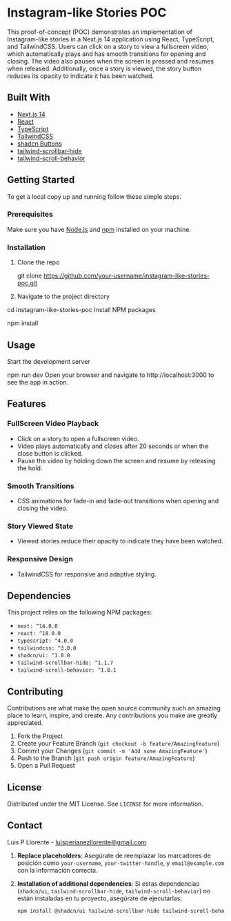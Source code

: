 # Instagram-like Stories POC

This proof-of-concept (POC) demonstrates an implementation of Instagram-like stories in a Next.js 14 application using React, TypeScript, and TailwindCSS. Users can click on a story to view a fullscreen video, which automatically plays and has smooth transitions for opening and closing. The video also pauses when the screen is pressed and resumes when released. Additionally, once a story is viewed, the story button reduces its opacity to indicate it has been watched.

## Built With

- [Next.js 14](https://nextjs.org/)
- [React](https://reactjs.org/)
- [TypeScript](https://www.typescriptlang.org/)
- [TailwindCSS](https://tailwindcss.com/)
- [shadcn Buttons](https://ui.shadcn.dev/)
- [tailwind-scrollbar-hide](https://www.npmjs.com/package/tailwind-scrollbar-hide)
- [tailwind-scroll-behavior](https://www.npmjs.com/package/tailwind-scroll-behavior)

## Getting Started

To get a local copy up and running follow these simple steps.

### Prerequisites

Make sure you have [Node.js](https://nodejs.org/) and [npm](https://www.npmjs.com/) installed on your machine.

### Installation

1. Clone the repo

   git clone https://github.com/your-username/instagram-like-stories-poc.git

2. Navigate to the project directory

cd instagram-like-stories-poc
Install NPM packages


npm install
## Usage

Start the development server


npm run dev
Open your browser and navigate to http://localhost:3000 to see the app in action.

## Features

### FullScreen Video Playback

- Click on a story to open a fullscreen video.
- Video plays automatically and closes after 20 seconds or when the close button is clicked.
- Pause the video by holding down the screen and resume by releasing the hold.

### Smooth Transitions

- CSS animations for fade-in and fade-out transitions when opening and closing the video.

### Story Viewed State

- Viewed stories reduce their opacity to indicate they have been watched.

### Responsive Design

- TailwindCSS for responsive and adaptive styling.

## Dependencies

This project relies on the following NPM packages:

- `next: ^14.0.0`
- `react: ^18.0.0`
- `typescript: ^4.0.0`
- `tailwindcss: ^3.0.0`
- `shadcn/ui: ^1.0.0`
- `tailwind-scrollbar-hide: ^1.1.7`
- `tailwind-scroll-behavior: ^1.0.1`

## Contributing

Contributions are what make the open source community such an amazing place to learn, inspire, and create. Any contributions you make are greatly appreciated.

1. Fork the Project
2. Create your Feature Branch (`git checkout -b feature/AmazingFeature`)
3. Commit your Changes (`git commit -m 'Add some AmazingFeature'`)
4. Push to the Branch (`git push origin feature/AmazingFeature`)
5. Open a Pull Request

## License

Distributed under the MIT License. See `LICENSE` for more information.

## Contact

Luis P Llorente - luisperianezllorente@gmail.com

1. **Replace placeholders**: Asegúrate de reemplazar los marcadores de posición como `your-username`, `your-twitter-handle`, y `email@example.com` con la información correcta.
2. **Installation of additional dependencies**: Si estas dependencias (`shadcn/ui`, `tailwind-scrollbar-hide`, `tailwind-scroll-behavior`) no están instaladas en tu proyecto, asegúrate de ejecutarlas:

   ```sh
   npm install @shadcn/ui tailwind-scrollbar-hide tailwind-scroll-behavior
